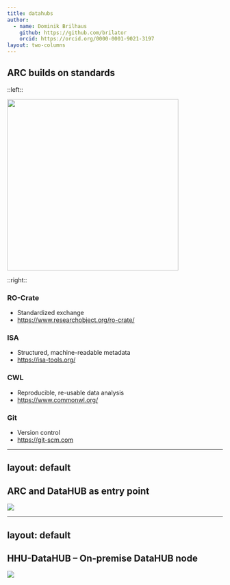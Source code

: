 ```yaml
---
title: datahubs
author:
  - name: Dominik Brilhaus
    github: https://github.com/brilator
    orcid: https://orcid.org/0000-0001-9021-3197
layout: two-columns
---
```


## ARC builds on standards

::left::

<img src="/images-tm/arc-buildsonstandards3.png" width="400px" />

::right::

### RO-Crate

- Standardized exchange
- https://www.researchobject.org/ro-crate/ 

### ISA

- Structured, machine-readable metadata
- https://isa-tools.org/

### CWL

- Reproducible, re-usable data analysis 
- https://www.commonwl.org/

### Git

- Version control
- https://git-scm.com
    

---
layout: default
---

## ARC and DataHUB as entry point

<img src="/images-tm/ceplas/plantdatahub.drawio.svg"/>

---
layout: default
---

## HHU-DataHUB – On-premise DataHUB node

<img src="/images-tm/ceplas/hhu-datahub.drawio.svg"/>
